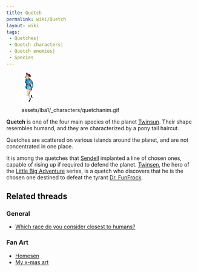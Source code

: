 ```yaml
---
title: Quetch
permalink: wiki/Quetch
layout: wiki
tags:
 - Quetches| 
 - Quetch characters| 
 - Quetch enemies| 
 - Species
---
```


<figure>
<img src="assets/lba1/_characters/quetchanim.gif"
title="assets/lba1/_characters/quetchanim.gif" />
<figcaption>assets/lba1/_characters/quetchanim.gif</figcaption>
</figure>

**Quetch** is one of the four main species of the planet
[Twinsun](Twinsun "wikilink"). Their shape resembles humand, and they
are characterized by a pony tail haircut.

Quetches are scattered on various islands around the planet, and are not
concentrated in one place.

It is among the quetches that [Sendell](Sendell "wikilink") implanted a
line of chosen ones, capable of rising up if required to defend the
planet. [Twinsen](Twinsen "wikilink"), the hero of the [Little Big
Adventure](Little_Big_Adventure "wikilink") series, is a quetch who
discovers that he is the chosen one destined to defeat the tyrant [Dr.
FunFrock](Dr._FunFrock "wikilink").

## Related threads

### General

- [Which race do you consider closest to
  humans?](https://forum.magicball.net/showthread.php?t=4303)

### Fan Art

- [Homesen](https://forum.magicball.net/showthread.php?t=11142)
- [My x-mas art](https://forum.magicball.net/showthread.php?t=4757)

